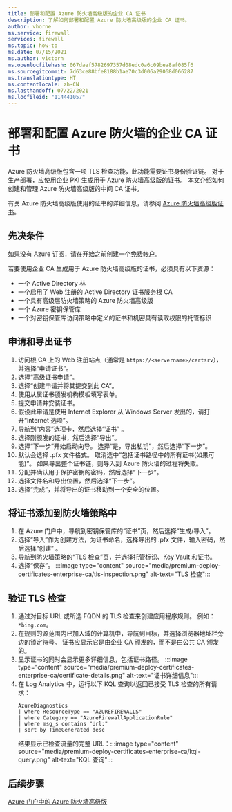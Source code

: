 ```yaml
---
title: 部署和配置 Azure 防火墙高级版的企业 CA 证书
description: 了解如何部署和配置 Azure 防火墙高级版的企业 CA 证书。
author: vhorne
ms.service: firewall
services: firewall
ms.topic: how-to
ms.date: 07/15/2021
ms.author: victorh
ms.openlocfilehash: 067daef5782697357d08edc0a6c09bea8af085f6
ms.sourcegitcommit: 7d63ce88bfe8188b1ae70c3d006a29068d066287
ms.translationtype: HT
ms.contentlocale: zh-CN
ms.lasthandoff: 07/22/2021
ms.locfileid: "114441057"
---
```

# <a name="deploy-and-configure-enterprise-ca-certificates-for-azure-firewall"></a>部署和配置 Azure 防火墙的企业 CA 证书


Azure 防火墙高级版包含一项 TLS 检查功能，此功能需要证书身份验证链。 对于生产部署，应使用企业 PKI 生成用于 Azure 防火墙高级版的证书。 本文介绍如何创建和管理 Azure 防火墙高级版的中间 CA 证书。

有关 Azure 防火墙高级版使用的证书的详细信息，请参阅 [Azure 防火墙高级版证书](premium-certificates.md)。

## <a name="prerequisites"></a>先决条件

如果没有 Azure 订阅，请在开始之前创建一个[免费帐户](https://azure.microsoft.com/free/?WT.mc_id=A261C142F)。

若要使用企业 CA 生成用于 Azure 防火墙高级版的证书，必须具有以下资源： 

- 一个 Active Directory 林 
- 一个启用了 Web 注册的 Active Directory 证书服务根 CA 
- 一个具有高级层防火墙策略的 Azure 防火墙高级版 
- 一个 Azure 密钥保管库 
- 一个对密钥保管库访问策略中定义的证书和机密具有读取权限的托管标识 

## <a name="request-and-export-a-certificate"></a>申请和导出证书

1. 访问根 CA 上的 Web 注册站点（通常是 `https://<servername>/certsrv`），并选择“申请证书”。
1. 选择“高级证书申请”。
1. 选择“创建申请并将其提交到此 CA”。
1. 使用从属证书颁发机构模板填写表单。
1. 提交申请并安装证书。
1. 假设此申请是使用 Internet Explorer 从 Windows Server 发出的，请打开“Internet 选项”。
1. 导航到“内容”选项卡，然后选择“证书” 。
1. 选择刚颁发的证书，然后选择“导出”。
1. 选择“下一步”开始启动向导。 选择“是，导出私钥”，然后选择“下一步”。
1. 默认会选择 .pfx 文件格式。 取消选中“包括证书路径中的所有证书(如果可能)”。 如果导出整个证书链，则导入到 Azure 防火墙的过程将失败。
1. 分配并确认用于保护密钥的密码，然后选择“下一步”。
1. 选择文件名和导出位置，然后选择“下一步”。
1. 选择“完成”，并将导出的证书移动到一个安全的位置。

## <a name="add-the-certificate-to-a-firewall-policy"></a>将证书添加到防火墙策略中

1. 在 Azure 门户中，导航到密钥保管库的“证书”页，然后选择“生成/导入”。
1. 选择“导入”作为创建方法，为证书命名，选择导出的 .pfx 文件，输入密码，然后选择“创建” 。
1. 导航到防火墙策略的“TLS 检查”页，并选择托管标识、Key Vault 和证书。 
1. 选择“保存”。
   :::image type="content" source="media/premium-deploy-certificates-enterprise-ca/tls-inspection.png" alt-text="TLS 检查":::

## <a name="validate-tls-inspection"></a>验证 TLS 检查

1. 通过对目标 URL 或所选 FQDN 的 TLS 检查来创建应用程序规则。  例如：`*bing.com`。
1. 在规则的源范围内已加入域的计算机中，导航到目标，并选择浏览器地址栏旁边的锁定符号。 证书应显示它是由企业 CA 颁发的，而不是由公共 CA 颁发的。
1. 显示证书的同时会显示更多详细信息，包括证书路径。
   :::image type="content" source="media/premium-deploy-certificates-enterprise-ca/certificate-details.png" alt-text="证书详细信息":::
1. 在 Log Analytics 中，运行以下 KQL 查询以返回已接受 TLS 检查的所有请求：
   ```
   AzureDiagnostics 
   | where ResourceType == "AZUREFIREWALLS" 
   | where Category == "AzureFirewallApplicationRule" 
   | where msg_s contains "Url:" 
   | sort by TimeGenerated desc
   ```
   结果显示已检查流量的完整 URL：:::image type="content" source="media/premium-deploy-certificates-enterprise-ca/kql-query.png" alt-text="KQL 查询":::

## <a name="next-steps"></a>后续步骤

[Azure 门户中的 Azure 防火墙高级版](premium-portal.md)
